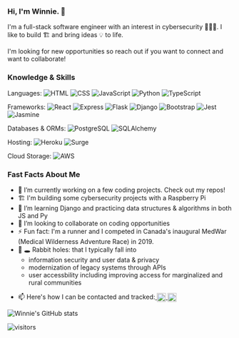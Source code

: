 ### Hi, I'm Winnie. 👋

I'm a full-stack software engineer with an interest in cybersecurity 🕵🏻‍♀️. I like to build 🏗 and bring ideas 💡 to life. 

I'm looking for new opportunities so reach out if you want to connect and want to collaborate!

### Knowledge & Skills

Languages:
![HTML](https://img.shields.io/badge/HTML-Expert-purple)
![CSS](https://img.shields.io/badge/CSS-Intermediate-blue)
![JavaScript](https://img.shields.io/badge/JavaScript-Expert-purple)
![Python](https://img.shields.io/badge/Python-Intermediate-blue)
![TypeScript](https://img.shields.io/badge/TypeScript-Beginner-lightgrey)

Frameworks: 
![React](https://img.shields.io/badge/React.js-Intermediate-blue)
![Express](https://img.shields.io/badge/Express.js-Intermediate-blue)
![Flask](https://img.shields.io/badge/Flask-Intermediate-blue)
![Django](https://img.shields.io/badge/Django-Intermediate-blue)
![Bootstrap](https://img.shields.io/badge/Bootstrap-Intermediate-blue)
![Jest](https://img.shields.io/badge/Jest-Intermediate-blue)
![Jasmine](https://img.shields.io/badge/Jasmine-Intermediate-blue)

Databases & ORMs:
![PostgreSQL](https://img.shields.io/badge/PostgreSQL-Intermediate-blue)
![SQLAlchemy](https://img.shields.io/badge/SQLAlchemy-Intermediate-blue)

Hosting:
![Heroku](https://img.shields.io/badge/Heroku-Beginner-lightgrey)
![Surge](https://img.shields.io/badge/Surge-Beginner-lightgrey)

Cloud Storage:
![AWS](https://img.shields.io/badge/AWS-Beginner-lightgrey)


### Fast Facts About Me
- 🔭 I’m currently working on a few coding projects. Check out my repos!
- 🏗 I'm building some cybersecurity projects with a Raspberry Pi
- 🌱 I’m learning Django and practicing data structures & algorithms in both JS and Py
- 👯 I’m looking to collaborate on coding opportunities
- ⚡ Fun fact: I'm a runner and I competed in Canada's inaugural MedWar (Medical Wilderness Adventure Race) in 2019. 
- 🐇 🕳️ Rabbit holes: that I typically fall into
    - information security and user data & privacy
    - modernization of legacy systems through APIs
    - user accessbility including improving access for marginalized and rural communities
<!-- TODO: Add personal website, Angellist, other dev communities -->
- 📫 Here's how I can be contacted and tracked:<a href="https://twitter.com/chou_winnie">
  <img align="center" alt="Winnie's Twitter" width="20px" src="https://cdn.jsdelivr.net/npm/simple-icons@v3/icons/twitter.svg" />
</a><a href="https://linkedin.com/in/winniechou">
  <img align="center" alt="Winnie's LinkedIn" width="20px" src="https://cdn.jsdelivr.net/npm/simple-icons@v3/icons/linkedin.svg" />
</a>

![Winnie's GitHub stats](https://github-readme-stats.vercel.app/api?username=win-c&show_icons=true&theme=nord)

![visitors](https://visitor-badge.glitch.me/badge?page_id=page.id)


